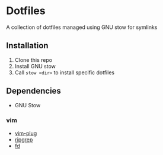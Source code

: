 # Dotfiles

A collection of dotfiles managed using GNU stow for symlinks

## Installation

1. Clone this repo
1. Install GNU stow
1. Call `stow <dir>` to install specific dotfiles

## Dependencies

* GNU Stow

### vim

* [vim-plug](https://github.com/junegunn/vim-plug)
* [ripgrep](https://github.com/BurntSushi/ripgrep)
* [fd](https://github.com/sharkdp/fd)
